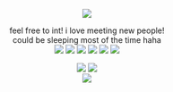 <p align="center">
  <image src="https://media.discordapp.net/attachments/1036605748794363924/1213004645929197628/GfgAAAABJRU5ErkJggg.png?ex=65f3e59c&is=65e1709c&hm=e4fe79cc6241f5a98c1b8828c68147e707a120526f00ca7968129acc563d8aa0&=&format=webp&quality=lossless&width=264&height=313">
</p>


<p align="center">
feel free to int! i love meeting new people! 
<br>
could be sleeping most of the time haha
  <br>
  <image src="https://64.media.tumblr.com/bfafc80b28ff5e16d3480debe28b426f/762a7abac4831275-16/s250x250_c1/839e241a2186d3e210cc2adb0b80aed384120bb4.gifv">
    <image src="https://raining-starss.neocities.org/dark%20(2).jpg">
      <image src="https://raining-starss.neocities.org/blog%20(5).gif">
        <image src="https://supplies.ju.mp/assets/images/gallery08/e07d03c5.png?v=9163b103">
          <image src="https://creep.crd.co/assets/images/gallery05/2f705cfe.png?v=9fb44b0b">
            <image src="https://creep.crd.co/assets/images/gallery05/bac21c4d.png?v=9fb44b0b">
          
<br>
<p align="center">
<image  src="https://epic.crd.co/assets/images/gallery02/213665da.gif?v=b52a0828">
  <image src="https://64.media.tumblr.com/tumblr_m27pufGueg1qdo9j4.gif">
<br>
<image src="https://c.tenor.com/ip04wGqjCKcAAAAC/tenor.gif">



</p>
</p>



</p>

<br>





<!--
**deathdelivery/deathdelivery** is a ✨ _special_ ✨ repository because its `README.md` (this file) appears on your GitHub profile.

Here are some ideas to get you started:

- 🔭 I’m currently working on ...
- 🌱 I’m currently learning ...
- 👯 I’m looking to collaborate on ...
- 🤔 I’m looking for help with ...
- 💬 Ask me about ...
- 📫 How to reach me: ...
- 😄 Pronouns: ...
- ⚡ Fun fact: ...
-->
